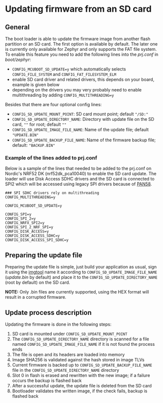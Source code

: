 # Updating firmware from an SD card

## General

The boot loader is able to update the firmware image from another flash partition or an SD card. The first option is available by default. The later one is currently only available for Zephyr and only supports the FAT file system. To enable this feature you need to add the following lines into the *prj.conf* in *boot/zephyr*:

 - `CONFIG_MCUBOOT_SD_UPDATE=y` which automatically selects `CONFIG_FILE_SYSTEM` and `CONFIG_FAT_FILESYSTEM_ELM`
 - enable SD card driver and related drivers, this depends on your board, example is given below
 - depending on the drivers you may very probably need to enable multithreading by adding `CONFIG_MULTITHREADING=y`

Besides that there are four optional config lines:

 - `CONFIG_SD_UPDATE_MOUNT_POINT`: SD card mount point; default `"/SD:"`
 - `CONFIG_SD_UPDATE_DIRECTORY_NAME`: Directory with update file on the SD card, `""` for root; default `""`
 - `CONFIG_SD_UPDATE_IMAGE_FILE_NAME`: Name of the update file; default `"UPDATE.BIN"`
 - `CONFIG_SD_UPDATE_BACKUP_FILE_NAME`: Name of the firmware backup file; default: `"BACKUP.BIN"`

### Example of the lines added to prj.conf
Below is a sample of the lines that needed to be added to the prj.conf on Nordic's NRF52 DK (nrf52dk_pca10040) to enable the SD card update. The loader will use Disk Access SDHC drivers and the SD card is connected to SPI2 which will be accessed using legacy SPI drivers because of [PAN58](https://infocenter.nordicsemi.com/index.jsp?topic=%2Ferrata_nRF52832_Rev2%2FERR%2FnRF52832%2FRev2%2Flatest%2Ferr_832.html).

```KConfig
### SPI SDHC drivers rely on multithreading
CONFIG_MULTITHREADING=y

CONFIG_MCUBOOT_SD_UPDATE=y

CONFIG_SPI=y
CONFIG_SPI_2=y
CONFIG_NRFX_SPI2=y
CONFIG_SPI_2_NRF_SPI=y
CONFIG_DISK_ACCESS=y
CONFIG_DISK_ACCESS_SDHC=y
CONFIG_DISK_ACCESS_SPI_SDHC=y
```

## Preparing the update file
Preparing the update file is simple, just build your application as usual, sign it using the [imgtool](./imgtool.md) name it according to `CONFIG_SD_UPDATE_IMAGE_FILE_NAME` (*update.bin* by default) and place it to the `CONFIG_SD_UPDATE_DIRECTORY_NAME` (root by default) on the SD card.

**NOTE:** Only .bin files are currently supported, using the HEX format will result in a corrupted firmware.

## Update process description
Updating the firmware is done in the following steps:

 1. SD card is mounted under `CONFIG_SD_UPDATE_MOUNT_POINT`
 2. The `CONFIG_SD_UPDATE_DIRECTORY_NAME` directory is scanned for a file named `CONFIG_SD_UPDATE_IMAGE_FILE_NAME` if it is not found the process ends
 3. The file is open and its headers are loaded into memory
 4. Image SHA256 is validated against the hash stored in image TLVs
 5. Current firmware is backed up to `CONFIG_SD_UPDATE_BACKUP_FILE_NAME` file in the `CONFIG_SD_UPDATE_DIRECTORY_NAME` directory
 6. Slot 0 in flash is erased and rewritten with the new image; if a failure occurs the backup is flashed back
 7. After a successful update, the update file is deleted from the SD card
 8. Bootloader validates the written image, if the check fails, backup is flashed back